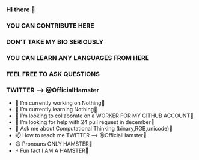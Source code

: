 ### Hi there 👋

### YOU CAN CONTRIBUTE HERE 
### DON'T TAKE MY BIO SERIOUSLY
### YOU CAN LEARN ANY LANGUAGES FROM HERE
### FEEL FREE TO ASK QUESTIONS 

### TWITTER --> @OfficialHamster

- 🔭 I’m currently working on Nothing:hamster:
- 🌱 I’m currently learning Nothing:hamster:
- 👯 I’m looking to collaborate on a WORKER FOR MY GITHUB ACCOUNT:hamster:
- 🤔 I’m looking for help with 24 pull request in december:hamster:
- 💬 Ask me about Computational Thinking (binary,RGB,unicode):hamster:
- 📫 How to reach me TWITTER --> @OfficialHamster:hamster:
- 😄 Pronouns ONLY HAMSTER:hamster:
- ⚡ Fun fact I AM A HAMSTER:hamster:
